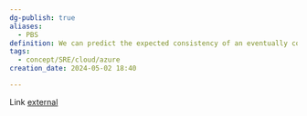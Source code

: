 ```yaml
---
dg-publish: true
aliases:
  - PBS
definition: We can predict the expected consistency of an eventually consistent data store using models we've developed, called Probabilistically Bounded Staleness.
tags:
  - concept/SRE/cloud/azure
creation_date: 2024-05-02 18:40

---
```

Link [external](http://pbs.cs.berkeley.edu/)

